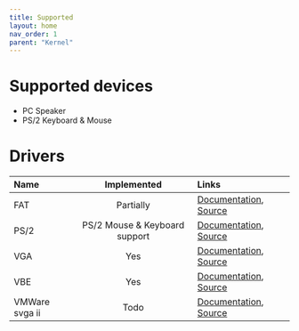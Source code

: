 ```yaml
---
title: Supported
layout: home
nav_order: 1
parent: "Kernel"
---
```


# Supported devices
- PC Speaker
- PS/2 Keyboard & Mouse

# Drivers

| Name           |          Implemented          | Links                                            |
| :------------- | :---------------------------: | :----------------------------------------------- |
| FAT            |           Partially           | [Documentation](), [Source]()                    |
| PS/2           | PS/2 Mouse & Keyboard support | [Documentation](), [Source]()                    |
| VGA            |              Yes              | [Documentation](), [Source]()                    |
| VBE            |              Yes              | [Documentation](), [Source]()                    |
| VMWare svga ii |             Todo              | [Documentation](../drivers/SVGA-II/), [Source]() |